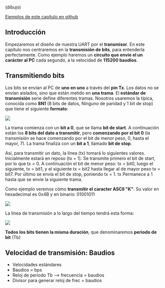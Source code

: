 (dibujo)

[Ejemplos de este capítulo en github](https://github.com/Obijuan/open-fpga-verilog-tutorial/tree/master/tutorial/T21-baud-tx)

## Introducción

Empezaremos el diseño de nuestra UART por el **transmisor**. En este capítulo nos centraremos en la **transmisión de bits**, para entenderla perfectamente. Como ejemplo haremos un **circuito que envíe el un carácter al PC** cada segundo, a la velocidad de **115200 baudios**.

## Transmitiendo bits
Los bits se envían al PC de **uno en uno** a través del **pin Tx**. Los datos no se envían aislados, sino que están metido en **una trama**. El **estándar de transmisión** serie define diferentes tramas. Nosotros usaremos la típica, conocida como **8N1** (8 bits de datos, Ninguno de paridad y 1 bit de stop) que tiene el siguiente **formato**:

![](https://github.com/Obijuan/open-fpga-verilog-tutorial/raw/master/tutorial/T21-baud-tx/images/serial-frame-format-2.png)

La trama comienza con un **bit a 0**, que se llama **bit de start**. A continuación están los **8 bits del dato a transmitir**, pero **comenzando por el bit 0** (la transmisión se hace comenzando por el bit de menor peso, 0, hasta el mayor, 7). La trama finaliza con un **bit a 1**, llamado **bit de stop**.

Así, para transmitir un dato, la línea (tx) tomará lo siguientes valores. Inicialmente estará en reposo (tx = 1). Se transmite primero el bit de start, por lo que tx = 0. A continuación el bit de menor peso: tx = bit0, luego el siguiente, tx = bit1, y el siguiente tx = bit2 hasta llegar al de mayor peso tx = bit7. Por último se envía el bit de stop, poniendo tx = 1. tx Permanece a 1 hasta que se envíe la siguiente trama.

Como ejemplo veremos cómo **transmitir el caracter ASCII "K"**. Su valor en hexadecimal es 0x4B y en binario: 01001011

![](https://github.com/Obijuan/open-fpga-verilog-tutorial/raw/master/tutorial/T21-baud-tx/images/k-car.png)

La línea de transmisión a lo largo del tiempo tendrá esta forma:

![](https://github.com/Obijuan/open-fpga-verilog-tutorial/raw/master/tutorial/T21-baud-tx/images/serial-frame-format.png)

**Todos los bits tienen la misma duración**, que denominaremos **periodo de bit** (Tb)

## Velocidad de transmisión: Baudios

* Velocidades estándares
* Baudios = bps
* Reloj de periodo Tb -->  frecuencia = baudios
* Divisor para generar reloj de frec = baudios

